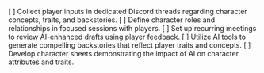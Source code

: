 [ ] Collect player inputs in dedicated Discord threads regarding character concepts, traits, and backstories.
[ ] Define character roles and relationships in focused sessions with players.
[ ] Set up recurring meetings to review AI-enhanced drafts using player feedback.
[ ] Utilize AI tools to generate compelling backstories that reflect player traits and concepts.
[ ] Develop character sheets demonstrating the impact of AI on character attributes and traits.